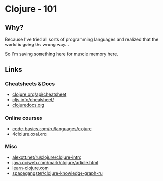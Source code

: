 # Clojure - 101

## Why?

Because I've tried all sorts of programming languages and realized that the world is going the wrong way...

So I'm saving something here for muscle memory here.

## Links

### Cheatsheets & Docs

- [clojure.org/api/cheatsheet](https://clojure.org/api/cheatsheet)
- [cljs.info/cheatsheet/](https://cljs.info/cheatsheet/)
- [clojuredocs.org](http://clojuredocs.org/)

### Online courses

- [code-basics.com/ru/languages/clojure](https://code-basics.com/ru/languages/clojure)
- [4clojure.oxal.org](https://4clojure.oxal.org/)

### Misc

- [alexott.net/ru/clojure/clojure-intro](http://alexott.net/ru/clojure/clojure-intro/index.html)
- [java.ociweb.com/mark/clojure/article.html](http://java.ociweb.com/mark/clojure/article.html)
- [learn-clojure.com](http://learn-clojure.com/)
- [spacegangster/clojure-knowledge-graph-ru](https://github.com/spacegangster/clojure-knowledge-graph-ru)
